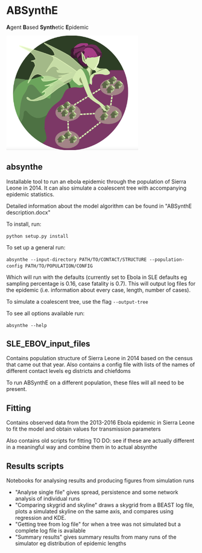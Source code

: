 # ABSynthE

**A**gent **B**ased **Synth**etic **E**pidemic

<img src="./logo/ABSynthE_logo.png" width="350">


## absynthe

Installable tool to run an ebola epidemic through the population of Sierra Leone in 2014. 
It can also simulate a coalescent tree with accompanying epidemic statistics.

Detailed information about the model algorithm can be found in "ABSynthE description.docx" 

To install, run: 

`python setup.py install`

To set up a general run:

`absynthe --input-directory PATH/TO/CONTACT/STRUCTURE --population-config PATH/TO/POPULATION/CONFIG`

Which will run with the defaults (currently set to Ebola in SLE defaults eg sampling percentage is 0.16, case fatality is 0.7).
This will output log files for the epidemic (i.e. information about every case, length, number of cases).

To simulate a coalescent tree, use the flag `--output-tree`

To see all options available run:

`absynthe --help`


## SLE_EBOV_input_files

Contains population structure of Sierra Leone in 2014 based on the census that came out that year. Also contains a config file with lists of the names of different contact levels eg districts and chiefdoms

To run ABSynthE on a different population, these files will all need to be present.

## Fitting 

Contains observed data from the 2013-2016 Ebola epidemic in Sierra Leone to fit the model and obtain values for transmission parameters 

Also contains old scripts for fitting  TO DO: see if these are actually different in a meaningful way and combine them in to actual absynthe


## Results scripts

Notebooks for analysing results and producing figures from simulation runs

- "Analyse single file" gives spread, persistence and some network analysis of individual runs
- "Comparing skygrid and skyline" draws a skygrid from a BEAST log file, plots a simulated skyline on the same axis, and compares using regression and KDE.
- "Getting tree from log file" for when a tree was not simulated but a complete log file is available
- "Summary results" gives summary results from many runs of the simulator eg distribution of epidemic lengths





